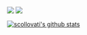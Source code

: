 [![](https://img.shields.io/static/v1?label=Gitlab&message=scollovati&style=for-the-badge&logo=gitlab)](https://gitlab.com/scollovati/)
[![](https://img.shields.io/static/v1?label=Github&message=scollovati&style=for-the-badge&logo=github)](https://github.com/scollovati/)

[![scollovati's github stats](https://github-readme-stats.vercel.app/api?username=scollovati&count_private=true&show_icons=true)](https://github.com/anuraghazra/github-readme-stats)

